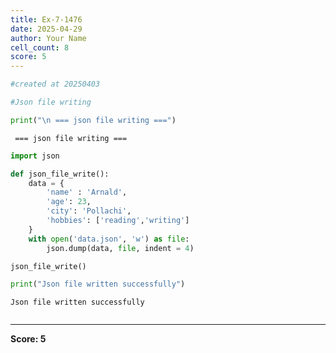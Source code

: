 ```yaml
---
title: Ex-7-1476
date: 2025-04-29
author: Your Name
cell_count: 8
score: 5
---
```


```python
#created at 20250403
```


```python
#Json file writing 
```


```python
print("\n === json file writing ===")
```

    
     === json file writing ===



```python
import json
```


```python
def json_file_write():
    data = {
        'name' : 'Arnald',
        'age': 23,
        'city': 'Pollachi',
        'hobbies': ['reading','writing']
    }
    with open('data.json', 'w') as file:
        json.dump(data, file, indent = 4)
```


```python
json_file_write()
```


```python
print("Json file written successfully")
```

    Json file written successfully



```python

```


---
**Score: 5**